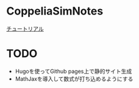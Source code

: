 # CoppeliaSimNotes

[チュートリアル](https://szmlb.github.io/CoppeliaSimNotes/tutorial/)


# TODO
- Hugoを使ってGithub pages上で静的サイト生成
- MathJaxを導入して数式が打ち込めるようにする